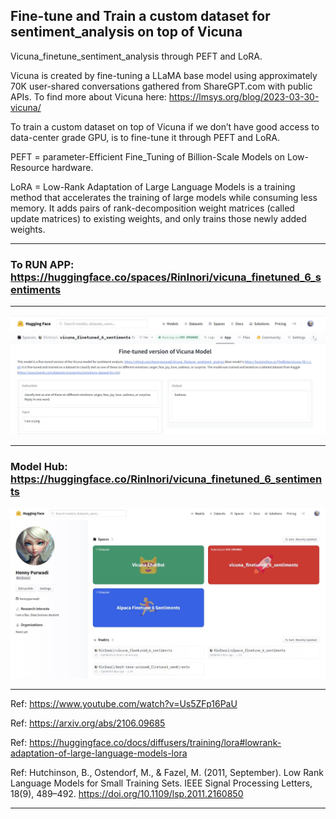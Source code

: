 ## Fine-tune and Train a custom dataset for sentiment_analysis on top of Vicuna
Vicuna_finetune_sentiment_analysis through PEFT and LoRA.

Vicuna is created by fine-tuning a LLaMA base model using approximately 70K user-shared conversations gathered from ShareGPT.com with public APIs.
To find more about Vicuna here: https://lmsys.org/blog/2023-03-30-vicuna/

To train a custom dataset on top of Vicuna if we don’t have good access to data-center grade GPU, is to fine-tune it through PEFT and LoRA.

PEFT = parameter-Efficient Fine_Tuning of Billion-Scale Models on Low-Resource hardware.

LoRA = Low-Rank Adaptation of Large Language Models is a training method that accelerates the training of large models while consuming less memory. 
It adds pairs of rank-decomposition weight matrices (called update matrices) to existing weights, and only trains those newly added weights.

-----------------

### To RUN APP: https://huggingface.co/spaces/RinInori/vicuna_finetuned_6_sentiments

-----------------

![Image description](https://github.com/hennypurwadi/Vicuna_finetune_sentiment_analysis/blob/main/vicuna_result_correct.jpg?raw=true)

-----------------
### Model Hub: https://huggingface.co/RinInori/vicuna_finetuned_6_sentiments

![Image description](https://github.com/hennypurwadi/Bert_FineTune_Sentiment_Analysis/blob/main/images/SaveModel_Tokenizer_To_Huggingface.jpg?raw=true)

-----------------

Ref: https://www.youtube.com/watch?v=Us5ZFp16PaU 

Ref: https://arxiv.org/abs/2106.09685

Ref: https://huggingface.co/docs/diffusers/training/lora#lowrank-adaptation-of-large-language-models-lora

Ref: Hutchinson, B., Ostendorf, M., & Fazel, M. (2011, September). Low Rank Language Models for Small Training Sets. IEEE Signal Processing Letters, 18(9), 489–492. https://doi.org/10.1109/lsp.2011.2160850

-----------------
